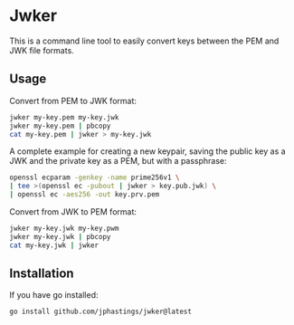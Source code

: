# Jwker

This is a command line tool to easily convert keys between the PEM and JWK file formats.

## Usage

Convert from PEM to JWK format:

```bash
jwker my-key.pem my-key.jwk
jwker my-key.pem | pbcopy
cat my-key.pem | jwker > my-key.jwk
```

A complete example for creating a new keypair, saving the public key as a JWK and the private key as a PEM, but with a passphrase:

```bash
openssl ecparam -genkey -name prime256v1 \
| tee >(openssl ec -pubout | jwker > key.pub.jwk) \
| openssl ec -aes256 -out key.prv.pem
```

Convert from JWK to PEM format:

```bash
jwker my-key.jwk my-key.pwm
jwker my-key.jwk | pbcopy
cat my-key.jwk | jwker
```

## Installation

If you have go installed:

```bash
go install github.com/jphastings/jwker@latest
```
